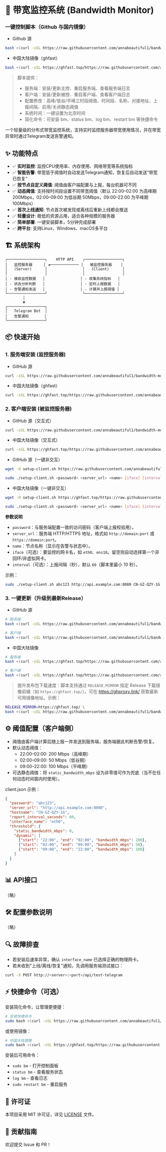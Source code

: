 # 🚀 带宽监控系统 (Bandwidth Monitor)

### 一键控制脚本（Github 与国内镜像）
- Github 源
```bash
bash <(curl -sSL https://raw.githubusercontent.com/annabeautiful1/bandwidth-monitor/main/scripts/bmctl.sh)
```
- 中国大陆镜像（ghfast）
```bash
bash <(curl -sSL https://ghfast.top/https://raw.githubusercontent.com/annabeautiful1/bandwidth-monitor/main/scripts/bmctl.sh)
```
> 脚本提供：
> - 服务端：安装/更新主控、重启服务端、查看服务端日志
> - 客户端：安装/更新被控、重启客户端、查看客户端日志  
> - 配置修改：高峰/低谷/平峰三时段阈值、时间段、名称、对接地址、上报间隔、启用/关闭静态阈值
> - 系统时间：一键设置为北京时间
> - 简化命令：可安装 bm、status bm、log bm、restart bm 等快捷命令

一个轻量级的分布式带宽监控系统，支持实时监控服务器带宽使用情况，并在带宽异常时通过Telegram发送告警通知。

## ✨ 功能特点

- ✅ **实时监控**: 监控CPU使用率、内存使用、网络带宽等系统指标
- ✅ **智能告警**: 带宽低于阈值时自动发送Telegram通知，恢复后自动发送“带宽已恢复”
- ✅ **按节点自定义阈值**: 阈值由客户端配置与上报，每台机器可不同
- ✅ **动态阈值**: 支持按时间段设置不同带宽阈值（默认 22:00–02:00 为高峰期 200Mbps，02:00–09:00 为低谷期 50Mbps，09:00–22:00 为平峰期 100Mbps）
- ✅ **首次上线通知**: 节点首次被发现或离线后重新上线都会推送
- ✅ **轻量设计**: 极低的资源占用，适合各种规模的服务器
- ✅ **简单部署**: 一键安装脚本，5分钟完成部署
- ✅ **跨平台**: 支持Linux、Windows、macOS多平台

## 🏗️ 系统架构

```
┌─────────────────┐    HTTP API    ┌─────────────────┐
│   监控服务器     │ ◄───────────── │   被监控服务器    │
│   (Server)      │                │   (Client)      │
│                 │                │                 │
│ - 接收监控数据   │                │ - 收集系统指标   │
│ - 状态分析判断   │                │ - 定时上报数据   │
│ - 告警通知发送   │                │ - 计算并上报阈值 │
└─────────────────┘                └─────────────────┘
        │
        ▼
┌─────────────────┐
│   Telegram Bot  │
│   告警通知       │
└─────────────────┘
```

## 📦 快速开始

### 1. 服务端安装 (监控服务器)
- GitHub 源
```bash
curl -sSL https://raw.githubusercontent.com/annabeautiful1/bandwidth-monitor/main/scripts/install-server.sh | sudo bash
```
- 中国大陆镜像（ghfast）
```bash
curl -sSL https://ghfast.top/https://raw.githubusercontent.com/annabeautiful1/bandwidth-monitor/main/scripts/install-server.sh | sudo bash
```

### 2. 客户端安装 (被监控服务器)
- GitHub 源（交互式）
```bash
curl -sSL https://raw.githubusercontent.com/annabeautiful1/bandwidth-monitor/main/scripts/install-client.sh | sudo bash
```
- 中国大陆镜像（交互式）
```bash
curl -sSL https://ghfast.top/https://raw.githubusercontent.com/annabeautiful1/bandwidth-monitor/main/scripts/install-client.sh | sudo bash
```
- GitHub 源（一键非交互）
```bash
wget -O setup-client.sh https://raw.githubusercontent.com/annabeautiful1/bandwidth-monitor/main/scripts/setup-client.sh && chmod +x setup-client.sh
```
```bash
sudo ./setup-client.sh <password> <server_url> <name> [iface] [interval]
```
- 中国大陆镜像（一键非交互）
```bash
wget -O setup-client.sh https://ghfast.top/https://raw.githubusercontent.com/annabeautiful1/bandwidth-monitor/main/scripts/setup-client.sh && chmod +x setup-client.sh
```
```bash
sudo ./setup-client.sh <password> <server_url> <name> [iface] [interval]
```
**参数说明**
- `password`：与服务端配置一致的访问密码（客户端上报校验用）。
- `server_url`：服务端 HTTP/HTTPS 地址，格式如 `http://domain:port` 或 `https://domain:port`。
- `name`：节点名称（显示在告警与状态中）。
- `iface`（可选）：要监控的网卡名，如 `eth0`、`ens18`。留空则自动选择第一个非回环/非虚拟网卡。
- `interval`（可选）：上报间隔（秒），默认 `60`（脚本里最小 10 秒）。

示例：
```bash
sudo ./setup-client.sh abc123 http://api.example.com:8080 CN-GZ-QZY-1G eth0 60
```

### 3. 一键更新（升级到最新Release）
- GitHub 源
```bash
# 服务端
bash <(curl -sSL https://raw.githubusercontent.com/annabeautiful1/bandwidth-monitor/main/scripts/update-server.sh)
```
```bash
# 客户端
bash <(curl -sSL https://raw.githubusercontent.com/annabeautiful1/bandwidth-monitor/main/scripts/update-client.sh)
```
- 中国大陆镜像
```bash
# 服务端
bash <(curl -sSL https://ghfast.top/https://raw.githubusercontent.com/annabeautiful1/bandwidth-monitor/main/scripts/update-server.sh)
```
```bash
# 客户端
bash <(curl -sSL https://ghfast.top/https://raw.githubusercontent.com/annabeautiful1/bandwidth-monitor/main/scripts/update-client.sh)
```

> 提升发布包下载速度：脚本支持通过 `RELEASE_MIRROR` 指定 Release 下载镜像前缀（如 `https://ghfast.top/`）。可在 https://ghproxy.link/ 获取最新可用镜像地址。示例：
```bash
RELEASE_MIRROR=https://ghfast.top/ \
bash <(curl -sSL https://raw.githubusercontent.com/annabeautiful1/bandwidth-monitor/main/scripts/update-client.sh)
```

## ⚙️ 阈值配置（客户端侧）
- 阈值由客户端计算后随上报一并发送到服务端，服务端据此判断告警/恢复。
- 默认动态阈值：
  - 22:00–02:00: 200 Mbps（高峰期）
  - 02:00–09:00: 50 Mbps（低谷期）
  - 09:00–22:00: 100 Mbps（平峰期）
- 可选静态阈值：将 `static_bandwidth_mbps` 设为非零值可作为兜底（当不在任何动态时间窗内时使用）。

client.json 示例：
```json
{
  "password": "abc123",
  "server_url": "http://api.example.com:8080",
  "hostname": "CN-GZ-QZY-1G",
  "report_interval_seconds": 60,
  "interface_name": "eth0",
  "threshold": {
    "static_bandwidth_mbps": 0,
    "dynamic": [
      {"start": "22:00", "end": "02:00", "bandwidth_mbps": 200},
      {"start": "02:00", "end": "09:00", "bandwidth_mbps": 50},
      {"start": "09:00", "end": "22:00", "bandwidth_mbps": 100}
    ]
  }
}
```

## 📊 API接口
（略）

## 🛠️ 配置参数说明
（略）

## 🔍 故障排查
- 若安装后速率异常，确认 `interface_name` 已选择正确的物理网卡。
- 若未收到"上线/离线/恢复"通知，先调用服务端测试接口：
```bash
curl -X POST http://<server>:<port>/api/test-telegram
```

## ⚡ 快捷命令（可选）

安装简化命令，让管理更便捷：
```bash
# 安装快捷命令
sudo bash <(curl -sSL https://raw.githubusercontent.com/annabeautiful1/bandwidth-monitor/main/scripts/install-shortcuts.sh)
```
或使用镜像：
```bash
# 中国大陆镜像
sudo bash <(curl -sSL https://ghfast.top/https://raw.githubusercontent.com/annabeautiful1/bandwidth-monitor/main/scripts/install-shortcuts.sh)
```

安装后可用命令：
- `sudo bm` - 打开控制面板
- `status bm` - 查看服务状态  
- `log bm` - 查看日志
- `sudo restart bm` - 重启服务

## 📄 许可证
本项目采用 MIT 许可证，详见 [LICENSE](LICENSE) 文件。

## 🤝 贡献指南
欢迎提交 Issue 和 PR！